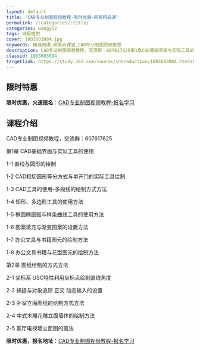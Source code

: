 ```yaml
---
layout: default
title: 'CAD专业制图视频教程-限时优惠-网易精品课'
permalink: /:categories/:title/
categories: wangyi2
tags: 网易提供
cover: 1003603084.jpg
keywords: 精选网课,网易云课堂,CAD专业制图视频教程
description: CAD专业制图视频教程，交流群：607617625第1章CAD基础界面与实际工具的使用1-1直线与圆形的绘制1-2CAD
classid: 1003603084
targetlink: https://study.163.com/course/introduction/1003603084.htm?share=1&shareId=1025206652&utm_campaign=share&utm_medium=iphoneShare&utm_source=&utm_u=1025206652
---
```


## 限时特惠

**限时优惠，火速报名**：[CAD专业制图视频教程-报名学习](https://study.163.com/course/introduction/1003603084.htm?share=1&shareId=1025206652&utm_campaign=share&utm_medium=iphoneShare&utm_source=&utm_u=1025206652)

## 课程介绍

CAD专业制图视频教程，交流群：607617625

第1章 CAD基础界面与实际工具的使用

1-1 直线与圆形的绘制

1-2 CAD相切圆形等分方式与单开门的实际工具绘制

1-3 CAD工具的使用-多段线的绘制方式方法

1-4 矩形、多边形工具的使用方法

1-5 椭圆椭圆弧与样条曲线工具的使用方法

1-6 图案填充与渐变图案的设置方法

1-7 办公文具与书籍图元的绘制方法

1-8 办公文具书籍与花型图元的绘制方法

第2章 图纸绘制的方式方法

2-1 坐标系 USC特性利用坐标点绘制直线角度

2-2 捕捉与对象追踪 正交 动态输入的设置

2-3 卧室立面图纸的绘制方式方法

2-4 中式木雕花雕立面墙体的绘制方法

2-5 客厅电视墙立面图的画法

**限时优惠，报名地址**：[CAD专业制图视频教程-报名学习](https://study.163.com/course/introduction/1003603084.htm?share=1&shareId=1025206652&utm_campaign=share&utm_medium=iphoneShare&utm_source=&utm_u=1025206652)

